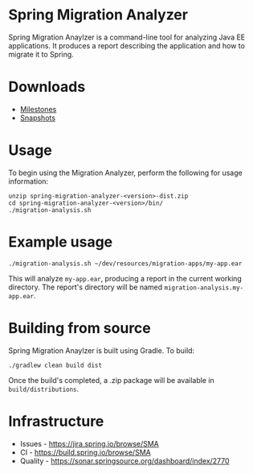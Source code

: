 # Spring Migration Analyzer

Spring Migration Anaylzer is a command-line tool for analyzing Java EE applications. It produces a report describing the application and how to migrate it to Spring.

# Downloads
- [Milestones](http://repo.spring.io/simple/libs-milestone-local/org/springframework/migrationanalyzer/spring-migration-analyzer/)
- [Snapshots](http://repo.spring.io/simple/libs-snapshot-local/org/springframework/migrationanalyzer/spring-migration-analyzer/1.0.0.BUILD-SNAPSHOT/)

# Usage

To begin using the Migration Analyzer, perform the following for usage information:

	unzip spring-migration-analyzer-<version>-dist.zip
	cd spring-migration-analyzer-<version>/bin/
	./migration-analysis.sh

# Example usage

	./migration-analysis.sh ~/dev/resources/migration-apps/my-app.ear

This will analyze `my-app.ear`, producing a report in the current working directory. The report's directory will be named `migration-analysis.my-app.ear`.

# Building from source

Spring Migration Anaylzer is built using Gradle. To build:

	./gradlew clean build dist

Once the build's completed, a .zip package will be available in `build/distributions`.

# Infrastructure

- Issues - https://jira.spring.io/browse/SMA
- CI - https://build.spring.io/browse/SMA
- Quality - https://sonar.springsource.org/dashboard/index/2770